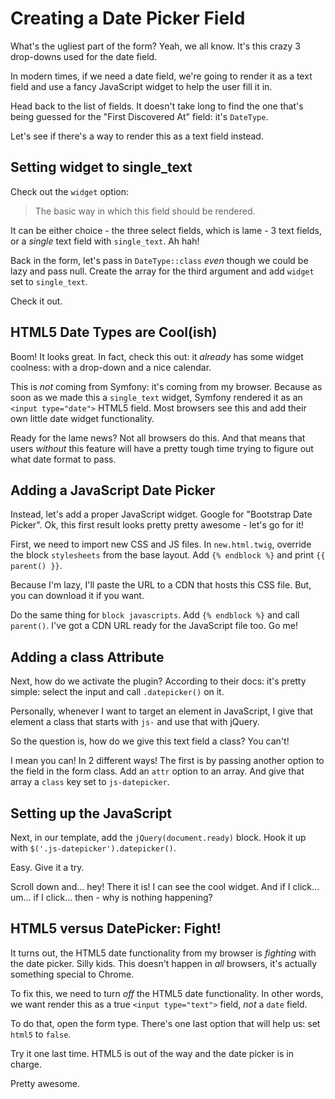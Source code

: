 # Creating a Date Picker Field

What's the ugliest part of the form? Yeah, we all know. It's this crazy 3 drop-downs
used for the date field.

In modern times, if we need a date field, we're going to render it as a text field
and use a fancy JavaScript widget to help the user fill it in.

Head back to the list of fields. It doesn't take long to find the one that's being
guessed for the "First Discovered At" field: it's `DateType`.

Let's see if there's a way to render this as a text field instead.

## Setting widget to single_text

Check out the `widget` option:

> The basic way in which this field should be rendered.

It can be either choice - the three select fields, which is lame - 3 text fields,
or a *single* text field with `single_text`. Ah hah!

Back in the form, let's pass in `DateType::class` *even* though we could be lazy
and pass null. Create the array for the third argument and add `widget` set
to `single_text`.

Check it out.

## HTML5 Date Types are Cool(ish)

Boom! It looks great. In fact, check this out: it *already* has some widget coolness:
with a drop-down and a nice calendar.

This is *not* coming from Symfony: it's coming from my browser. Because as soon as
we made this a `single_text` widget, Symfony rendered it as an `<input type="date">`
HTML5 field. Most browsers see this and add their own little date widget functionality.

Ready for the lame news? Not all browsers do this. And that means that users *without*
this feature will have a pretty tough time trying to figure out what date format
to pass.

## Adding a JavaScript Date Picker

Instead, let's add a proper JavaScript widget. Google for "Bootstrap Date Picker".
Ok, this first result looks pretty pretty awesome - let's go for it!

First, we need to import new CSS and JS files. In `new.html.twig`, override the
block `stylesheets` from the base layout. Add `{% endblock %}` and print `{{ parent() }}`.

Because I'm lazy, I'll paste the URL to a CDN that hosts this CSS file. But, you can
download it if you want.

Do the same thing for `block javascripts`. Add `{% endblock %}` and call `parent()`.
I've got a CDN URL ready for the JavaScript file too. Go me!

## Adding a class Attribute

Next, how do we activate the plugin? According to their docs: it's pretty simple:
select the input and call `.datepicker()` on it.

Personally, whenever I want to target an element in JavaScript, I give that element
a class that starts with `js-` and use that with jQuery.

So the question is, how do we give this text field a class? You can't!

I mean you can! In 2 different ways! The first is by passing another option to the
field in the form class. Add an `attr` option to an array. And give that array
a `class` key set to `js-datepicker`. 

## Setting up the JavaScript

Next, in our template, add the `jQuery(document.ready)` block. Hook it up with
`$('.js-datepicker').datepicker()`.

Easy. Give it a try.

Scroll down and... hey! There it is! I can see the cool widget. And if I click...
um... if I click... then - why is nothing happening?

## HTML5 versus DatePicker: Fight!

It turns out, the HTML5 date functionality from my browser is *fighting* with the
date picker. Silly kids. This doesn't happen in *all* browsers, it's actually something
special to Chrome.

To fix this, we need to turn *off* the HTML5 date functionality. In other words,
we want render this as a true `<input type="text">` field, *not* a `date` field.

To do that, open the form type. There's one last option that will help us: set
`html5` to `false`.

Try it one last time. HTML5 is out of the way and the date picker is in charge.

Pretty awesome.
